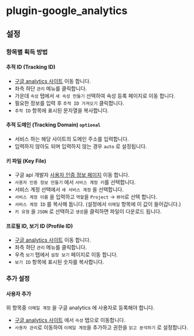 # plugin-google_analytics
## 설정
### 항목별 획득 방법

#### 추적 ID (Tracking ID)
- [구글 analytics 사이트](https://www.google.com/analytics/web/) 이동 합니다.
- 좌측 하단 `관리` 메뉴를 클릭합니다.
- 가운데 `속성` 탭에서 `새 속성 만들기` 선택하여 속성 등록 페이지로 이동 합니다.
- 필요한 정보를 입력 후 `추적 ID 가져오기` 클릭합니다.
- `추적 ID` 항목에 표시된 문자열을 복사합니다.

#### 추적 도메인 (Tracking Domain) `optional`
- 서비스 하는 해당 사이트의 도메인 주소를 입력합니다.
- 입력하지 않아도 되며 입력하지 않는 경우 `auto` 로 설정됩니다.

#### 키 파일 (Key File)
- 구글 api 개발자 [사용자 인증 정보 페이지](https://console.developers.google.com/projectselector/apis/credentials) 이동 합니다.
- `사용자 인증 정보 만들기` 에서  `서비스 계정 키`를 선택합니다.
- 서비스 계정 선택에서 `새 서비스 계정` 을 선택합니다.
- `서비스 계정 이름` 을 입력하고 `역할`을 `Project` -> `뷰어`로 선택 합니다.
- `서비스 계정 ID` 를 복사해 둡니다. (설정에서 `이메일` 항목에 이 값이 들어갑니다.)
- `키 유형` 을 `JSON` 로 선택하고 `생성`을 클릭하면 파일이 다운로드 됩니다.

#### 프로필 ID, 보기 ID (Profile ID)
- [구글 analytics 사이트](https://www.google.com/analytics/web/) 이동 합니다.
- 좌측 하단 `관리` 메뉴를 클릭합니다.
- 우측 `보기` 탭에서 `설정 보기` 페이지로 이동 합니다.
- `보기 ID` 항목에 표시된 숫자를 복사합니다.

### 추가 설정
#### 사용자 추가
위 항목중 `이메일 계정` 을 구글 analytics 에 사용자로 등록해야 합니다. 
- [구글 analytics 사이트](https://www.google.com/analytics/web/) 에서 `속성` 탭으로 이동합니다.
- `사용자 관리`로 이동하여 `이메일 계정`을 추가하고 권한을 `읽고 분석하기` 로 설정합니다.
